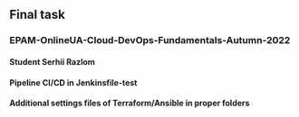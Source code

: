 ## Final task  
### EPAM-OnlineUA-Cloud-DevOps-Fundamentals-Autumn-2022
#### Student Serhii Razlom
#### Pipeline CI/CD in Jenkinsfile-test
#### Additional settings files of Terraform/Ansible in proper folders
